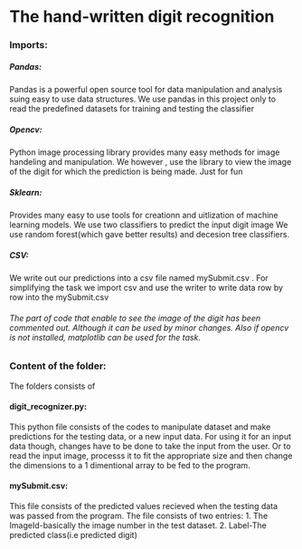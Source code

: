 # The hand-written digit recognition
### Imports:
##### Pandas:
Pandas is a powerful open source tool for data manipulation and analysis suing easy to use data structures.
We use pandas in this project only to read the predefined datasets for training and testing the classifier

##### Opencv:
Python image processing library provides many easy methods for image handeling and manipulation. We however , use the library to view the image 
of the digit for which the prediction is being made. Just for fun

##### Sklearn:
Provides many easy to use tools for creationn and uitlization of machine learning models. We use two classifiers to predict the input digit image
We use random forest(which gave better results) and decesion tree classifiers.
##### CSV:
We write out our predictions into a csv file named mySubmit.csv . For simplifying the task we import csv and use the writer to write data row by row
into the mySubmit.csv

###### The part of code that enable to see the image of the digit has been commented out. Although it can be used by minor changes. Also if opencv is not installed, matplotlib can be used for the task.

### Content of the folder:
The folders consists of 
#### digit_recognizer.py:
This python file consists of the codes to manipulate dataset and make predictions for the testing data, or a new input data.
For using it for an input data though, changes have to be done to take the input from the user. Or to read the input image, processs it to fit the appropriate size and then change the dimensions to a 1 dimentional array to be fed to the program.

#### mySubmit.csv:
This file consists of the predicted values recieved when the testing data was passed from the program.
The file consists of two entries: 1. The ImageId-basically the image number in the test dataset. 2. Label-The predicted class(i.e predicted digit)
